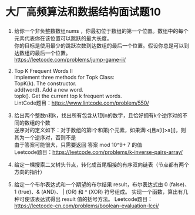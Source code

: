 # 大厂高频算法和数据结构面试题10

### 

1. 给你一个非负整数数组nums ，你最初位于数组的第一个位置。数组中的每个元素代表你在该位置可以跳跃的最大长度。  
   你的目标是使用最少的跳跃次数到达数组的最后一个位置。假设你总是可以到达数组的最后一个位置。  
   https://leetcode.com/problems/jump-game-ii/  





2. Top K Frequent Words II  
   Implement three methods for Topk Class:  
   TopK(k). The constructor.  
   add(word). Add a new word.  
   topk(). Get the current top k frequent words.  
   LintCode题目：https://www.lintcode.com/problem/550/  






3. 给出两个整数n和k，找出所有包含从1到n的数字，且恰好拥有k个逆序对的不同的数组的个数  
   逆序对的定义如下：对于数组的第i个和第j个元素，如果满i<j且a[i]>a[j]，则其为一个逆序对，否则不是  
   由于答案可能很大，只需要返回 答案 mod 10^9+ 7 的值  
   Leetcode题目：https://leetcode.com/problems/k-inverse-pairs-array/






4. 给定一棵搜索二叉树头节点，转化成首尾相接的有序双向链表（节点都有两个方向的指针）






5. 给定一个布尔表达式和一个期望的布尔结果 result，布尔表达式由 0 (false)、1 (true)、& (AND)、 | (OR) 和 ^ (XOR) 符号组成。
   实现一个函数，算出有几种可使该表达式得出 result 值的括号方法。
   Leetcode题目：https://leetcode-cn.com/problems/boolean-evaluation-lcci/








